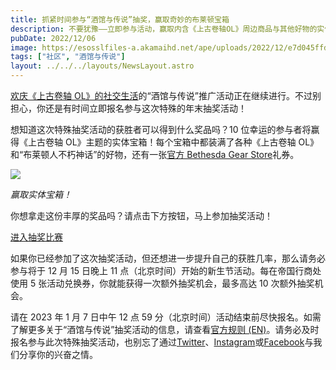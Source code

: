 ```yaml
---
title: 抓紧时间参与“酒馆与传说”抽奖，赢取奇妙的布莱顿宝箱
description: 不要犹豫——立即参与活动，赢取内含《上古卷轴OL》周边商品与其他好物的实体宝箱！
pubDate: 2022/12/06
image: https://esosslfiles-a.akamaihd.net/ape/uploads/2022/12/e7d045ffd1672d4888af69676d34f822.jpg
tags: ["社区", "酒馆与传说"]
layout: ../../../layouts/NewsLayout.astro
---
```


[欢庆《上古卷轴 OL》的社交生活](https://www.elderscrollsonline.com/cn/news/category/tavernsandtales)的“酒馆与传说”推广活动正在继续进行。不过别担心，你还是有时间立即报名参与这次特殊的年末抽奖活动！

想知道这次特殊抽奖活动的获胜者可以得到什么奖品吗？10 位幸运的参与者将赢得《上古卷轴 OL》主题的实体宝箱！每个宝箱中都装满了各种《上古卷轴 OL》和“布莱顿人不朽神话”的好物，还有一张[官方 Bethesda Gear Store](https://international.gear.bethesda.net)礼券。

![](https://esosslfiles-a.akamaihd.net/ape/uploads/2022/10/d5d8cdbecdc2a43ab95c7beb1864cc67.jpg)

<p class="text-gray-500 text-sm text-center"><i>赢取实体宝箱！</i></p>

你想拿走这份丰厚的奖品吗？请点击下方按钮，马上参加抽奖活动！

[进入抽奖比赛](https://woobox.com/d3a52j)

如果你已经参加了这次抽奖活动，但还想进一步提升自己的获胜几率，那么请务必参与将于 12 月 15 日晚上 11 点（北京时间）开始的新生节活动。每在帝国行商处使用 5 张活动兑换券，你就能获得一次额外抽奖机会，最多高达 10 次额外抽奖机会。

请在 2023 年 1 月 7 日中午 12 点 59 分（北京时间）活动结束前尽快报名。如需了解更多关于“酒馆与传说”抽奖活动的信息，请查看[官方规则 (EN)](https://woobox.com/d3a52j/rules)。请务必及时报名参与此次特殊抽奖活动，也别忘了通过[Twitter](https://twitter.com/TESOnline)、[Instagram](https://www.instagram.com/elderscrollsonline/)或[Facebook](https://www.facebook.com/ElderScrollsOnline)与我们分享你的兴奋之情。
